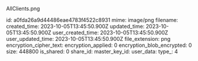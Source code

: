 AllClients.png

id: a0fda26a9d44486eae4783f4522c8931
mime: image/png
filename: 
created_time: 2023-10-05T13:45:50.900Z
updated_time: 2023-10-05T13:45:50.900Z
user_created_time: 2023-10-05T13:45:50.900Z
user_updated_time: 2023-10-05T13:45:50.900Z
file_extension: png
encryption_cipher_text: 
encryption_applied: 0
encryption_blob_encrypted: 0
size: 448800
is_shared: 0
share_id: 
master_key_id: 
user_data: 
type_: 4